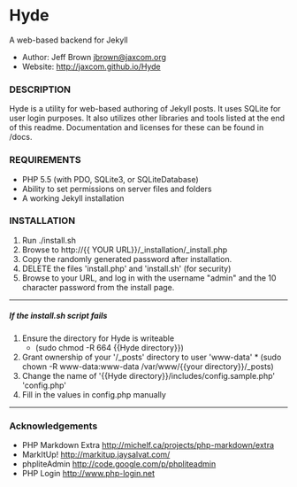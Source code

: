 Hyde
====
A web-based backend for Jekyll
- Author: Jeff Brown <jbrown@jaxcom.org>
- Website: http://jaxcom.github.io/Hyde

### DESCRIPTION
Hyde is a utility for web-based authoring of Jekyll posts. 
It uses SQLite for user login purposes.
It also utilizes other libraries and tools listed at the end of this readme.
Documentation and licenses for these can be found in /docs.

### REQUIREMENTS
- PHP 5.5 (with PDO, SQLite3, or SQLiteDatabase)
- Ability to set permissions on server files and folders
- A working Jekyll installation

### INSTALLATION
1.  Run ./install.sh
2.  Browse to http://{{ YOUR URL}}/_installation/_install.php
3.  Copy the randomly generated password after installation.
4.  DELETE the files 'install.php' and 'install.sh' (for security)
5.  Browse to your URL, and log in with the username "admin" and the 10 character password from the install page.

---

##### If the install.sh script fails
1.  Ensure the directory for Hyde is writeable
	* (sudo chmod -R 664 {{Hyde directory}})
2.  Grant ownership of your '/_posts' directory to user 'www-data'
        * (sudo chown -R www-data:www-data /var/www/{{your directory}}/_posts)
3.  Change the name of '{{Hyde directory}}/includes/config.sample.php' 'config.php'
4.  Fill in the values in config.php manually
---

### Acknowledgements
- PHP Markdown Extra <http://michelf.ca/projects/php-markdown/extra>
- MarkItUp! <http://markitup.jaysalvat.com/>
- phpliteAdmin <http://code.google.com/p/phpliteadmin>
- PHP Login <http://www.php-login.net>
